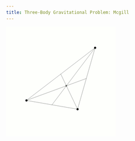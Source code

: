 ```yaml
---
title: Three-Body Gravitational Problem: Mcgill
---
```

 
<p class="aligncenter">
 <img src="/mcgill/3body.gif" alt="Loading" title="Loading" class="center" />
</p>


